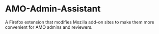 AMO-Admin-Assistant
===================

A Firefox extension that modifies Mozilla add-on sites to make them more convenient for AMO admins and reviewers.